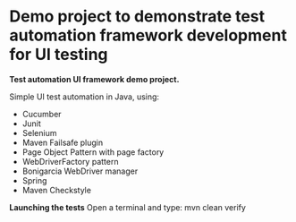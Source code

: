 # Demo project to demonstrate test automation framework development for UI testing

**Test automation UI framework demo project.**

Simple UI test automation in Java, using:
- Cucumber
- Junit
- Selenium
- Maven Failsafe plugin
- Page Object Pattern with page factory
- WebDriverFactory pattern
- Bonigarcia WebDriver manager
- Spring
- Maven Checkstyle

**Launching the tests**
Open a terminal and type:
mvn clean verify